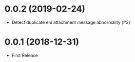 0.0.2 (2019-02-24)
==================

* Detect duplicate eni attachment message abnormality (#3)

0.0.1 (2018-12-31)
==================

* First Release
